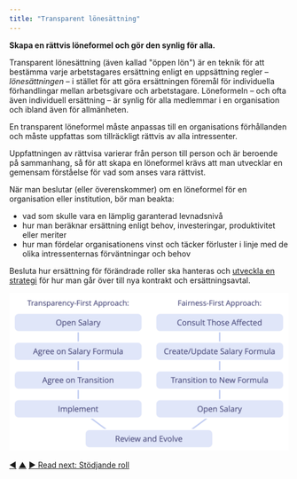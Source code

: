 ```yaml
---
title: "Transparent lönesättning"
---
```



<strong>Skapa en rättvis löneformel och gör den synlig för alla.</strong>

Transparent lönesättning (även kallad "öppen lön") är en teknik för att bestämma varje arbetstagares ersättning enligt en uppsättning regler – *lönesättningen* – i stället för att göra ersättningen föremål för individuella förhandlingar mellan arbetsgivare och arbetstagare. Löneformeln – och ofta även individuell ersättning – är synlig för alla medlemmar i en organisation och ibland även för allmänheten.

En transparent löneformel måste anpassas till en organisations förhållanden och måste uppfattas som tillräckligt rättvis av alla intressenter.

Uppfattningen av rättvisa varierar från person till person och är beroende på sammanhang, så för att skapa en löneformel krävs att man utvecklar en gemensam förståelse för vad som anses vara rättvist.

När man beslutar (eller överenskommer) om en löneformel för en organisation eller institution, bör man beakta:

- vad som skulle vara en lämplig garanterad levnadsnivå
- hur man beräknar ersättning enligt behov, investeringar, produktivitet eller meriter
- hur man fördelar organisationens vinst och täcker förluster i linje med de olika intressenternas förväntningar och behov

Besluta hur ersättning för förändrade roller ska hanteras och [utveckla en strategi](clarify-and-develop-strategy.html) för hur man går över till nya kontrakt och ersättningsavtal.

![Two ways of opening salaries](img/process/opening-salaries.png)

<div class="bottom-nav">
<a href="contract-for-successful-collaboration.html" title="Back to: Kontrakt för framgångsrikt samarbete">◀</a> <a href="enablers-of-collaboration.html" title="Up: Enablers of Collaboration">▲</a> <a href="support-role.html" title="Read next: Stödjande roll">▶ Read next: Stödjande roll</a>
</div>


<script type="text/javascript">
Mousetrap.bind('g n', function() {
    window.location.href = 'support-role.html';
    return false;
});
</script>

